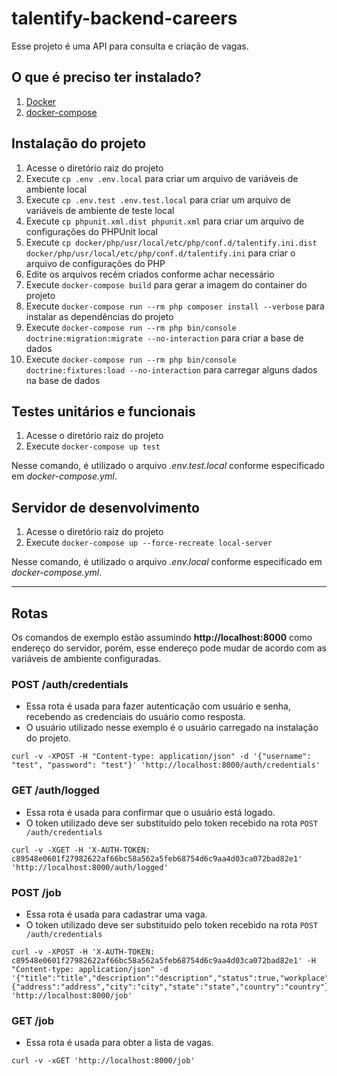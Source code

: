 # talentify-backend-careers


Esse projeto é uma API para consulta e criação de vagas.


## O que é preciso ter instalado?


1. [Docker](https://docs.docker.com/engine/install/)
1. [docker-compose](https://docs.docker.com/compose/install/)


## Instalação do projeto


1. Acesse o diretório raiz do projeto
1. Execute `cp .env .env.local` para criar um arquivo de variáveis de ambiente local
1. Execute `cp .env.test .env.test.local` para criar um arquivo de variáveis de ambiente de teste local
1. Execute `cp phpunit.xml.dist phpunit.xml` para criar um arquivo de configurações do PHPUnit local
1. Execute `cp docker/php/usr/local/etc/php/conf.d/talentify.ini.dist docker/php/usr/local/etc/php/conf.d/talentify.ini` para criar o arquivo de configurações do PHP
1. Edite os arquivos recém criados conforme achar necessário
1. Execute `docker-compose build` para gerar a imagem do container do projeto
1. Execute `docker-compose run --rm php composer install --verbose` para instalar as dependências do projeto
1. Execute `docker-compose run --rm php bin/console doctrine:migration:migrate --no-interaction` para criar a base de dados
1. Execute `docker-compose run --rm php bin/console doctrine:fixtures:load --no-interaction` para carregar alguns dados na base de dados


## Testes unitários e funcionais


1. Acesse o diretório raiz do projeto
1. Execute `docker-compose up test`


Nesse comando, é utilizado o arquivo *.env.test.local* conforme especificado em *docker-compose.yml*.


## Servidor de desenvolvimento


1. Acesse o diretório raiz do projeto
1. Execute `docker-compose up --force-recreate local-server`


Nesse comando, é utilizado o arquivo *.env.local* conforme especificado em *docker-compose.yml*.


---


## Rotas


Os comandos de exemplo estão assumindo **http://localhost:8000** como endereço do servidor, porém, esse endereço pode mudar de acordo com as variáveis de ambiente configuradas.


### POST /auth/credentials


* Essa rota é usada para fazer autenticação com usuário e senha, recebendo as credenciais do usuário como resposta.
* O usuário utilizado nesse exemplo é o usuário carregado na instalação do projeto.


```curl
curl -v -XPOST -H "Content-type: application/json" -d '{"username": "test", "password": "test"}' 'http://localhost:8000/auth/credentials'
```


### GET /auth/logged


* Essa rota é usada para confirmar que o usuário está logado.
* O token utilizado deve ser substituído pelo token recebido na rota `POST /auth/credentials`


```curl
curl -v -XGET -H 'X-AUTH-TOKEN: c89548e0601f27982622af66bc58a562a5feb68754d6c9aa4d03ca072bad82e1' 'http://localhost:8000/auth/logged'
```


### POST /job


* Essa rota é usada para cadastrar uma vaga.
* O token utilizado deve ser substituído pelo token recebido na rota `POST /auth/credentials`


```curl
curl -v -XPOST -H 'X-AUTH-TOKEN: c89548e0601f27982622af66bc58a562a5feb68754d6c9aa4d03ca072bad82e1' -H "Content-type: application/json" -d '{"title":"title","description":"description","status":true,"workplace":{"address":"address","city":"city","state":"state","country":"country"},"salary":100.1}' 'http://localhost:8000/job'
```


### GET /job


* Essa rota é usada para obter a lista de vagas.


```curl
curl -v -xGET 'http://localhost:8000/job'
```
